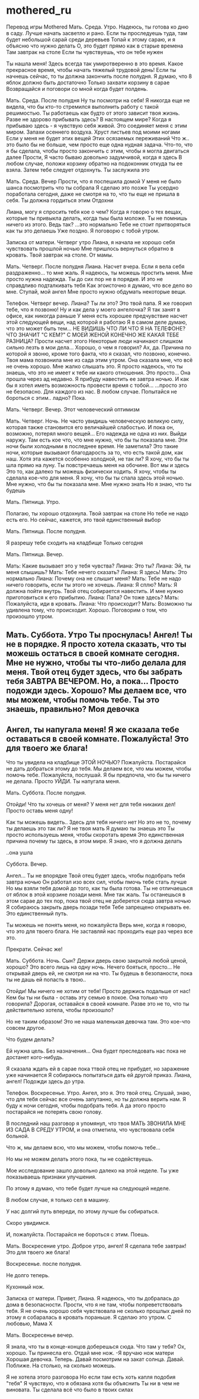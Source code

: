 # mothered_ru

Перевод  игры Mothered
Мать. Среда. Утро.
Надеюсь, ты готова ко дню в саду.
Лучше начать засветло и рано.
Если ты проследуешь туда, там будет небольшой сарай среди деревьев
Топай к этому сараю, и я объясню что нужно делать
О, это будет прямо как в старые времена
Там завтрак на столе
Если ты чувствуешь, что он тебе нужен

Ты нашла меня!
Здесь всегда так умиротверенно в это время.
Какое прекрасное время, чтобы начать тяжелый трудовой день!
Если ты начнешь сейчас, то ты должна закончить после полудня.
Я думаю, что 8 яблок должно быть достаточно
Только захвати корзину в сарае
Возвращайся и поговори со мной когда будет полдень.

Мать. Среда. После полудня
Ну ты посмотри на себя!
Я никогда еще не видела, что бы кто-то стремился выполнить работу с такой решимостью. 
Ты работаешь как будто от этого зависит твоя жизнь.
Разве не здорово прибывать здесь? В настоящем мире?
Когда я прибываю здесь - я чувствую себя живой.
Это соединяет меня с этим миром.
Запахи осеннего воздуха.
Хруст листьев под моими ногами
Если у меня не будет этих вещей
Этих осязаемых переживаний
Что ж.. это было бы не больше, чем просто еще одна нудная задача. 
Что-то, что я бы сделала, чтобы просто закончить с этим, чтобы я могла двигаться далее
Прости,
Я часто бываю довольно задумчивой, когда я здесь
В любом случае, положи корзину обратно на подоконник откуда ты ее взяла.
Затем тебе следует отдохнуть.
Ты заслужила это

Мать. Среда. Вечер
Прости, что я поспешила домой
У меня не было шанса посмотрить что ты собрала
Я сделаю это позже
Ты усердно поработала сегодня, даже не смотря на то, что ты еще не пришла в себя.
Ты должна гордиться этим
Отдохни

Лиана, могу я спросить тебя кое о чем?
Когда я говорю о тех вещах, которые ты привыкла делать, когда тыы была моложе.
Ты не помнишь ничего из этого. Ведь так? 
...это нормально
Тебе не стоит притворяться как ты это делаешь
Уже поздно.
Я поговорю с тобой утром.

Записка от матери. Четверг утро
Лиана, я начала не хорошо себя чувствовать прошлой ночью
Мне пришлось вернуться обратно в кровать.
Твой завтрак на столе.
От мамы.

Мать. Четверг. После полудня
Лиана. Насчет вчера.
Если я вела себя раздраженно... то мне жаль.
Я надеюсь, ты можешь простить меня.
Мне просто нужна надежда.
Ты до сих пор не в порядке.
И это не справдливо подталкивать тебя
Как эгоисточно я думаю, что все дело во мне.
Ступай, мой ангел
Мне просто нужно обдумать некоторые вещи.

Телефон. Четверг вечер.
Лиана? Ты ли это?
Это твой папа.
Я же говорил тебе, что я позвоню!
Ну и как дела у моего ангелочка?
Я так занят в офисе, как никогда раньше
У меня есть хорошее предчувствие насчет этой следующей вещи, над которой я работаю
Я в самом деле думаю, что это может быть тем... 
НЕ ВИДИШЬ ЧТО ЛИ ЧТО Я НА ТЕЛЕФОНЕ?
ЧТО ЗНАЧИТ "С КЕМ?"
С МОЕЙ ЖЕНОЙ КОНЕЧНО ЖЕ
КАКАЯ ТЕБЕ РАЗНИЦА?
Прости насчет этого
Некоторые люди начинают слишком сильно лезть в мои дела...
Хорошо, о чем я говорил? 
Ах, да. Причина по которой я звоню, кроме того факта, что я сказал, что позвоню, конечно.
Твоя мама позвонила мне из сада этим утром. 
Она сказала мне, что всё не очень хорошо. 
Мне жалко слышать это.
Я просто надеюсь, что ты знаешь, что это не имеет к тебе ни какого отношения.
Это просто...
Она прошла через ад недавно.
Я прибуду навестить ее завтра ночью.
И как бы я хотел иметь возможность провести время с тобой... 
...просто это не безопасно.
Для каждого из нас.
В любом случае.
Попытайся не бороться с этим.. ладно?
Пока.

Мать. Четверг. Вечер.
Этот человеческий оптимизм

Мать. Четверг. Ночь.
Не часто увидишь человеческую великую силу, которая также становится его величайшей слабостью.
И пока он, возможно, потерял много вещей...
Его надежда не одна из них.
Выйди наружу.
Там есть кое что, что мне нужно, что бы ты показала мне.
Эти ночи были холодными в последнее время.
Не заметила?
Это такие ночи, которые вызывают благодарость за то, что есть такой дом, как наш. 
Хотя эта кажется особенно холодной, не так ли?
Я хочу, что бы ты шла прямо на луну.
Ты повстречаешь меня на обочине.
Вот мы и здесь
Это то, как далеко ты можешь физически ходить.
Я хочу, чтобы ты сделала кое-что для меня.
Я хочу, что бы ты спала здесь этой ночью.
Мне нужно, что бы ты показала мне.
Мне нужно знать
Но я знаю, что ты будешь 

Мать. Пятница. Утро.

Полагаю, ты хорошо отдохнула.
Твой завтрак на столе
Но тебе не надо есть его.
Но сейчас, кажется, это твой единственный выбор

Мать. Пятница. После полудня.

Я разрешу тебе сходить на кладбище
Только сегодня

Мать. Пятница. Вечер.

Мать: Какие вызывает это у тебя чувства?
Лиана: Это ты?
Лиана: Эй, ты меня слышишь?
Мать: Тебе нечего сказать?
Лиана: Я здесь!
Мать: Это нормально
Лиана: Почему она не слышит меня?
Мать: Тебе не надо ничего говорить, если ты этого не хочешь.
Лиана: Я сплю? 
Мать: Я должна пойти внутрь. Твой отец собирается навестить. И мне нужно приготовиться к его прибытию.
Лиана: Папа? Он тоже здесь?
Мать: Пожалуйста, иди в кровать.
Лиана: Что происходит?
Мать: Возможно ты удивлена тому, что происходит. Хорошо. Поговорим о том, что произошло утром.

Мать. Суббота. Утро
Ты проснулась!
Ангел!
Ты не в порядке.
Я просто хотела сказать, что ты можешь остаться в своей комнате сегодня.
Мне не нужно, чтобы ты что-либо делала для меня.
Твой отец будет здесь, что бы забрать тебя ЗАВТРА ВЕЧЕРОМ.
Но, а пока... Просто подожди здесь. Хорошо?
Мы делаем все, что мы можем, чтобы помочь тебе.
Ты это знаешь, правильно?
Моя девочка
------
Ангел, ты напугала меня!
Я же сказала тебе оставаться в своей комнате.
Пожалуйста!
Это для твоего же блага!
------
Что ты увидела на кладбище ЭТОЙ НОЧЬЮ?
Пожалуйста.
Постарайся не дать добраться этому до тебя. 
Мы делаем все, что мы можем, чтобы помочь тебе.
Пожалуйста, послушай.
Я бы предпочла, что бы ты ничего не делала. 
Просто УЙДИ.
Ты напугала меня. 

Мать. Суббота. После полудня.

Отойди!
Что ты хочешь от меня?
У меня нет для тебя никаких дел!
Просто оставь меня одну!

Как ты можешь видеть..
Здесь для тебя ничего нет
Но это не то, почему ты делаешь это
так ли?
Я не твоя мать
Я думаю ты знаешь это
Ты просто используешь меня, чтобы скоротать время
Это единственная причина почему ты здесь, в этом мире.
Я знаю, что я должна делать

..она ушла

Суббота. Вечер.

Ангел...
Ты не впорядке
Твой отец будет здесь, чтобы подобрать  тебя завтра ночью
Он работал изо всех сил, чтобы пмочь тебе стать лучше
Но мы взяли тебя домой до того, как ты была готова.
Ты не отличаешься от яблок в этой корзине позади меня.
Мне так жаль.
Ты останешься в этом сарае до тех пор, пока твой отец не доберется сюда завтра ночью
Я собираюсь закрыть дверь позади тебя
Тебе запрещено открывать ее.
Это единственный путь.

Ты можешь не понять меня, но пожалуйста
Верь мне, когда я говорю, что это для твоего блага.
Не заставляй нас проходить еще раз через все это.

Прекрати.
Сейчас же!

Мать. Суббота. Ночь.
Сын? Держи дверь свою закрытой любой ценой, хорошо?
Это всего лишь на одну ночь.
Нечего бояться, просто...
Не открывай дверь ей, не смотря ни на что.
Ты будешь в безопаности, пока ты не дашь ей попасть в твою..

Отойди!
Мы ничего не хотим от тебя!
Просто держись подальше от нас!
Кем бы ты ни была - оставь эту семью в покое.
Она только что говорила?
Дорогая, оставайся в своей комнате.
Разве это не то, что ты действительно хотела, чтобы произошло?

Но не таким образом!
Это не наша маленькая девочка там.
Это кое-что совсем другое.

Что будем делать?

Ей нужна цель.
Без назначения... Она будет преследовать нас пока не достанет кого-нибудь.

Я сказала ждать ей в сарае пока ттвой отец не прибудет, но заражение уже начинается
Я собираюсь попытаться дать ей другой приказ.
Лиана, ангел! Подожди здесь до утра.

Телефон. Воскресенье. Утро.
Ангел, это я. Это твой отец.
Слушай, знаю, что для тебя сейчас все очень запутанно, но ты должна верить нам.
Я буду к ночи сегодня, чтобы подобрать тебя.
А да этого просто постарайся не потерять свою голову.

В последний наш разговор я упомянул, что твоя МАТЬ ЗВОНИЛА МНЕ ИЗ САДА В СРЕДУ УТРОМ, 
и она отметила, что чувствовала себя больной.

Что ж, мы делаем всю, что мы можем, чтобы помочь тебе...

Но мы не можем делать этого пока, ты не содействуешь.

Мое исследование зашло довольно далеко на этой неделе.
Ты уже показываешь признаки улучшения.

По этому я думаю, что тебе будет лучше на следующей неделе. 

В любом случае, я только сел в машину.

У нас долгий путь впереди, по этому лучше бы собираться. 

Скоро увидимся.

И, пожалуйста. Постарайся не бороться с этим. 
Поешь.

Мать. Воскресение утро.
Доброе утро, ангел!
Я сделала тебе завтрак!
Это для твоего же блага!

Воскресенье. после полудня.

Не долго теперь.

Кухонный нож.

Записка от матери.
Привет, Лиана. 
Я надеюсь, что ты добралась до дома в безопасности.
Прости, что я не там, чтобы попреветствовать тебя.
Я не очень хорошо себя чувствовала не сколько прошлых дней
по этому я собаралась в кровать пораньше.
Я сделаю это утром.
С любовью, Мама Х

Мать. Воскресенье вечер.

Я знала, что ты в конце-концов доберешься сюда. 
Что там у тебя?
Ох, хорошо.
Ты принесла его.
Отдай мне нож.
-Я вручаю нож матери
Хорошая девочка.
Теперь. Давай посмотрим на закат солнца. 
Давай.
Поближе. На столько, на сколько можешь.

Я не хотела этого разговора
Но если там есть хоть капля подобия "тебя"
Я чувствую, что я обязана хотя бы объяснить
Ты ни в чем не виновата.
Ты сделала всё что было в твоих силах
